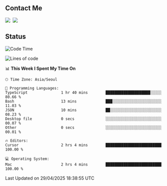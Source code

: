 ## Contact Me
<a href="https://instagram.com/_hongrok"><img src="https://img.shields.io/badge/Instagram-E4405F?style=for-the-badge&logo=Instagram&logoColor=white"/></a>&nbsp;
<img src="https://img.shields.io/badge/HongRok @hlog2e-5865F2?style=for-the-badge&logo=Discord&logoColor=white"/>&nbsp;

## Status

<!--START_SECTION:waka-->
![Code Time](http://img.shields.io/badge/Code%20Time-869%20hrs%2017%20mins-blue)

![Lines of code](https://img.shields.io/badge/From%20Hello%20World%20I%27ve%20Written-653.7%20thousand%20lines%20of%20code-blue)

📊 **This Week I Spent My Time On** 

```text
🕑︎ Time Zone: Asia/Seoul

💬 Programming Languages: 
TypeScript               1 hr 40 mins        ████████████████████░░░░░   80.66 % 
Bash                     13 mins             ███░░░░░░░░░░░░░░░░░░░░░░   11.03 % 
JSON                     10 mins             ██░░░░░░░░░░░░░░░░░░░░░░░   08.23 % 
Desktop file             0 secs              ░░░░░░░░░░░░░░░░░░░░░░░░░   00.07 % 
Other                    0 secs              ░░░░░░░░░░░░░░░░░░░░░░░░░   00.01 % 

🔥 Editors: 
Cursor                   2 hrs 4 mins        █████████████████████████   100.00 % 

💻 Operating System: 
Mac                      2 hrs 4 mins        █████████████████████████   100.00 % 
```


 Last Updated on 29/04/2025 18:38:55 UTC
<!--END_SECTION:waka-->
